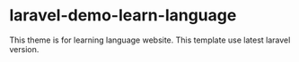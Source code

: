 # laravel-demo-learn-language

This theme is for learning language website. This template use latest laravel version.
